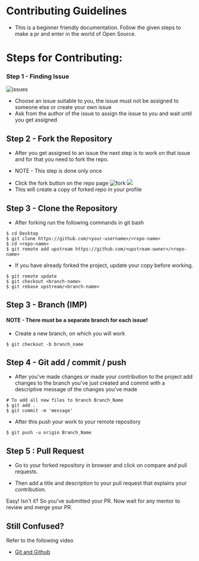 # Contributing Guidelines
- This is a beginner friendly documentation. Follow the given steps to make a pr and enter in the world of Open Source.

# Steps for Contributing:

### Step 1 - Finding Issue
![issues](https://user-images.githubusercontent.com/59971890/97007288-ce77d100-155e-11eb-808e-eb863c1e4aa7.png)
- Choose an issue suitable to you, the issue must not be assigned to someone else or create your own issue
- Ask from the author of the issue to assign the issue to you and wait until you get assigned

## Step 2 - Fork the Repository
- After you get assigned to an issue the next step is to work on that issue and for that you need to fork the repo.
* NOTE - This step is done only once
- Click the fork button on the repo page
![fork](https://user-images.githubusercontent.com/59971890/97007353-ea7b7280-155e-11eb-80d2-ec2c517b9a8f.png)
![](https://1.bp.blogspot.com/-Mr0ivoTwn9g/UaW9QoSD8zI/AAAAAAAAABw/953TmwhDRhw/s1600/forking-in-progress.png)
- This will create a copy of forked repo in your profile

## Step 3 - Clone the Repository
- After forking run the following commands in git bash 
```
$ cd Desktop
$ git clone https://github.com/<your-username>/<repo-name>
$ cd <repo-name>
$ git remote add upstream https://github.com/<upstream-owner>/<repo-name>
```   
- If you have already forked the project, update your copy before working.
```
$ git remote update
$ git checkout <branch-name>
$ git rebase upstream/<branch-name>
```

## Step 3 - Branch (IMP)
#### NOTE -  There must be a separate branch for each issue!
- Create a new branch, on which you will work 
```
$ git checkout -b branch_name
```

## Step 4 - Git add / commit / push
- After you've made changes or made your contribution to the project add changes to the branch you've just created and commit with a descriptive message of the changes you've made
```
# To add all new files to branch Branch_Name
$ git add .
$ git commit -m 'message'
```
- After this push your work to your remote repository
```
$ git push -u origin Branch_Name
```

## Step 5 : Pull Request
- Go to your forked repository in browser and click on compare and pull requests.
 
- Then add a title and description to your pull request that explains your contribution.


Easy! Isn't it? So you've submitted your PR. Now wait for any mentor to review and merge your PR.

## Still Confused?
Refer to the following video 
- [Git and Github](https://www.youtube.com/watch?v=SWYqp7iY_Tc)